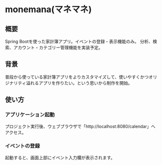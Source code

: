 # monemana(マネマネ)

## 概要
Spring Bootを使った家計簿アプリ。イベントの登録・表示機能のみ。
分析、検索、アカウント・カテゴリー管理機能を実装予定。

## 背景
普段から使っている家計簿アプリをよりカスタマイズして、使いやすくかつオリジナリティ溢れるアプリを作りたい。という思いから制作を開始。

## 使い方
### アプリケーション起動
プロジェクト実行後、ウェブブラウザで「http\://localhost:8080/calendar」へアクセス。
### イベントの登録
起動すると、画面上部にイベント入力欄が表示されます。
